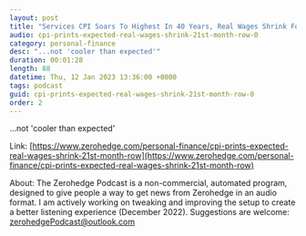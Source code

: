 ```yaml
---
layout: post
title: "Services CPI Soars To Highest In 40 Years, Real Wages Shrink For 21st Month In A Row"
audio: cpi-prints-expected-real-wages-shrink-21st-month-row-0
category: personal-finance
desc: "...not 'cooler than expected'"
duration: 00:01:28
length: 88
datetime: Thu, 12 Jan 2023 13:36:00 +0000
tags: podcast
guid: cpi-prints-expected-real-wages-shrink-21st-month-row-0
order: 2
---
```

...not 'cooler than expected'

Link: [https://www.zerohedge.com/personal-finance/cpi-prints-expected-real-wages-shrink-21st-month-row](https://www.zerohedge.com/personal-finance/cpi-prints-expected-real-wages-shrink-21st-month-row)

About: The Zerohedge Podcast is a non-commercial, automated program, designed to give people a way to get news from Zerohedge in an audio format.  I am actively working on tweaking and improving the setup to create a better listening experience (December 2022).  Suggestions are welcome: [zerohedgePodcast@outlook.com](mailto:zerohedgePodcast@outlook.com)